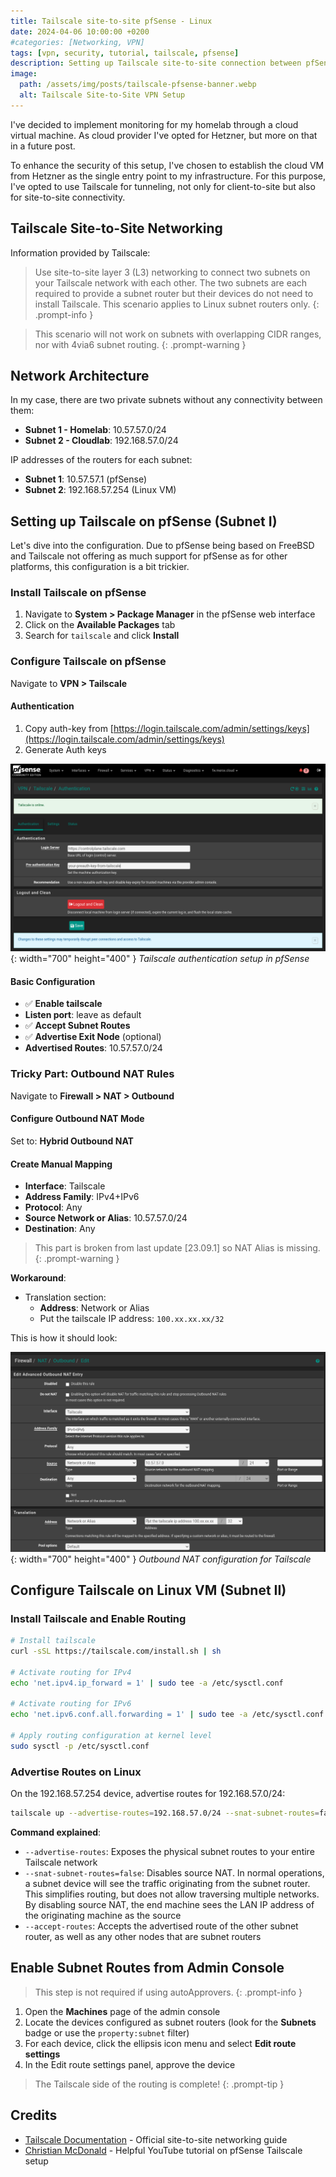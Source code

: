 ```yaml
---
title: Tailscale site-to-site pfSense - Linux
date: 2024-04-06 10:00:00 +0200
#categories: [Networking, VPN]
tags: [vpn, security, tutorial, tailscale, pfsense]
description: Setting up Tailscale site-to-site connection between pfSense and Linux
image:
  path: /assets/img/posts/tailscale-pfsense-banner.webp
  alt: Tailscale Site-to-Site VPN Setup
---
```


I've decided to implement monitoring for my homelab through a cloud virtual machine. As cloud provider I've opted for Hetzner, but more on that in a future post.

To enhance the security of this setup, I've chosen to establish the cloud VM from Hetzner as the single entry point to my infrastructure. For this purpose, I've opted to use Tailscale for tunneling, not only for client-to-site but also for site-to-site connectivity.

## Tailscale Site-to-Site Networking

Information provided by Tailscale:

> Use site-to-site layer 3 (L3) networking to connect two subnets on your Tailscale network with each other. The two subnets are each required to provide a subnet router but their devices do not need to install Tailscale. This scenario applies to Linux subnet routers only.
{: .prompt-info }

> This scenario will not work on subnets with overlapping CIDR ranges, nor with 4via6 subnet routing.
{: .prompt-warning }

## Network Architecture

In my case, there are two private subnets without any connectivity between them:

- **Subnet 1 - Homelab**: 10.57.57.0/24
- **Subnet 2 - Cloudlab**: 192.168.57.0/24

IP addresses of the routers for each subnet:
- **Subnet 1**: 10.57.57.1 (pfSense)
- **Subnet 2**: 192.168.57.254 (Linux VM)

## Setting up Tailscale on pfSense (Subnet I)

Let's dive into the configuration. Due to pfSense being based on FreeBSD and Tailscale not offering as much support for pfSense as for other platforms, this configuration is a bit trickier.

### Install Tailscale on pfSense

1. Navigate to **System > Package Manager** in the pfSense web interface
2. Click on the **Available Packages** tab
3. Search for `tailscale` and click **Install**

### Configure Tailscale on pfSense

Navigate to **VPN > Tailscale**

#### Authentication

1. Copy auth-key from [https://login.tailscale.com/admin/settings/keys](https://login.tailscale.com/admin/settings/keys)
2. Generate Auth keys

![Tailscale pfSense Configuration](/assets/img/posts/blog-tailscale-pfsense.png){: width="700" height="400" }
_Tailscale authentication setup in pfSense_

#### Basic Configuration

- ✅ **Enable tailscale**
- **Listen port**: leave as default
- ✅ **Accept Subnet Routes**
- ✅ **Advertise Exit Node** (optional)
- **Advertised Routes**: 10.57.57.0/24

### Tricky Part: Outbound NAT Rules

Navigate to **Firewall > NAT > Outbound**

#### Configure Outbound NAT Mode

Set to: **Hybrid Outbound NAT**

#### Create Manual Mapping

- **Interface**: Tailscale
- **Address Family**: IPv4+IPv6
- **Protocol**: Any
- **Source Network or Alias**: 10.57.57.0/24
- **Destination**: Any

> This part is broken from last update [23.09.1] so NAT Alias is missing.
{: .prompt-warning }

**Workaround**:
- Translation section:
  - **Address**: Network or Alias
  - Put the tailscale IP address: `100.xx.xx.xx/32`

This is how it should look:

![Tailscale pfSense NAT Rules](/assets/img/posts/blog-tailscale-pfsense2.png){: width="700" height="400" }
_Outbound NAT configuration for Tailscale_

## Configure Tailscale on Linux VM (Subnet II)

### Install Tailscale and Enable Routing

```bash
# Install tailscale
curl -sSL https://tailscale.com/install.sh | sh

# Activate routing for IPv4
echo 'net.ipv4.ip_forward = 1' | sudo tee -a /etc/sysctl.conf

# Activate routing for IPv6
echo 'net.ipv6.conf.all.forwarding = 1' | sudo tee -a /etc/sysctl.conf

# Apply routing configuration at kernel level
sudo sysctl -p /etc/sysctl.conf
```

### Advertise Routes on Linux

On the 192.168.57.254 device, advertise routes for 192.168.57.0/24:

```bash
tailscale up --advertise-routes=192.168.57.0/24 --snat-subnet-routes=false --accept-routes
```

**Command explained**:
- `--advertise-routes`: Exposes the physical subnet routes to your entire Tailscale network
- `--snat-subnet-routes=false`: Disables source NAT. In normal operations, a subnet device will see the traffic originating from the subnet router. This simplifies routing, but does not allow traversing multiple networks. By disabling source NAT, the end machine sees the LAN IP address of the originating machine as the source
- `--accept-routes`: Accepts the advertised route of the other subnet router, as well as any other nodes that are subnet routers

## Enable Subnet Routes from Admin Console

> This step is not required if using autoApprovers.
{: .prompt-info }

1. Open the **Machines** page of the admin console
2. Locate the devices configured as subnet routers (look for the **Subnets** badge or use the `property:subnet` filter)
3. For each device, click the ellipsis icon menu and select **Edit route settings**
4. In the Edit route settings panel, approve the device

> The Tailscale side of the routing is complete!
{: .prompt-tip }

## Credits

- [Tailscale Documentation](https://tailscale.com/kb/1214/site-to-site#step-2-enable-subnet-routes-from-the-admin-console) - Official site-to-site networking guide
- [Christian McDonald](https://www.youtube.com/watch?v=Fg_jIPVcioY) - Helpful YouTube tutorial on pfSense Tailscale setup